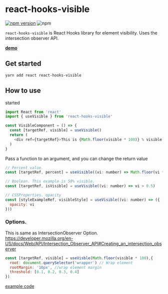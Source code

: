# react-hooks-visible

[![npm version](https://badge.fury.io/js/react-hooks-visible.svg)](https://badge.fury.io/js/react-hooks-visible.svg) ![npm](https://img.shields.io/npm/dt/react-hooks-visible.svg)

`react-hooks-visible` is React Hooks library for element visibility. Uses the intersection observer API.

**[demo](https://kmkzt.github.io/react-hooks-visible/)**

## Get started

```shell
yarn add react react-hooks-visible
```

## How to use

started

```javascript
import React from 'react'
import { useVisible } from 'react-hooks-visible'

const VisibleComponent = () => {
  const [targetRef, visible] = useVisible()
  return (
    <div ref={targetRef}>This is {Math.floor(visible * 100)} % visible </div>
  )
}
```

Pass a function to an argument, and you can change the return value

```javascript
// Percent value.
const [targetRef, percent] = useVisible((vi: number) => Math.floor(vi * 100))

// Boolean. This example is 50% visible.
const [targetRef, isVisible] = useVisible((vi: number) => vi > 0.5)

// CSSProperties. opacity
const [styleExampleRef, visibleStyle] = useVisible((vi: number) => ({
  opacity: vi
}))
```

### Options.

This is same as IntersectionObserver Option.
https://developer.mozilla.org/en-US/docs/Web/API/Intersection_Observer_API#Creating_an_intersection_observer

```javascript
const [targetRef, visible] = useVisble(Math.floor(visible * 100),{
  root: document.querySelector('wrapper') // Wrap element
  rootMargin: '10px', //wrap element margin
  threshold: [0.1, 0.2, 0.3, 0.4]
})
```

[example code](src/example/)
